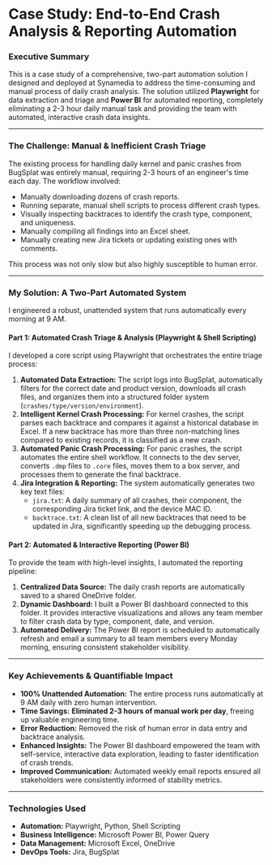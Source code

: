 # Case Study: End-to-End Crash Analysis & Reporting Automation

### Executive Summary

This is a case study of a comprehensive, two-part automation solution I designed and deployed at Synamedia to address the time-consuming and manual process of daily crash analysis. The solution utilized **Playwright** for data extraction and triage and **Power BI** for automated reporting, completely eliminating a 2-3 hour daily manual task and providing the team with automated, interactive crash data insights.

---

### The Challenge: Manual & Inefficient Crash Triage

The existing process for handling daily kernel and panic crashes from BugSplat was entirely manual, requiring 2-3 hours of an engineer's time each day. The workflow involved:
* Manually downloading dozens of crash reports.
* Running separate, manual shell scripts to process different crash types.
* Visually inspecting backtraces to identify the crash type, component, and uniqueness.
* Manually compiling all findings into an Excel sheet.
* Manually creating new Jira tickets or updating existing ones with comments.

This process was not only slow but also highly susceptible to human error.

---

### My Solution: A Two-Part Automated System

I engineered a robust, unattended system that runs automatically every morning at 9 AM.

#### Part 1: Automated Crash Triage & Analysis (Playwright & Shell Scripting)

I developed a core script using Playwright that orchestrates the entire triage process:
1.  **Automated Data Extraction:** The script logs into BugSplat, automatically filters for the correct date and product version, downloads all crash files, and organizes them into a structured folder system (`crashes/type/version/environment`).
2.  **Intelligent Kernel Crash Processing:** For kernel crashes, the script parses each backtrace and compares it against a historical database in Excel. If a new backtrace has more than three non-matching lines compared to existing records, it is classified as a new crash.
3.  **Automated Panic Crash Processing:** For panic crashes, the script automates the entire shell workflow. It connects to the dev server, converts `.dmp` files to `.core` files, moves them to a box server, and processes them to generate the final backtrace.
4.  **Jira Integration & Reporting:** The system automatically generates two key text files:
    * `jira.txt`: A daily summary of all crashes, their component, the corresponding Jira ticket link, and the device MAC ID.
    * `backtrace.txt`: A clean list of all new backtraces that need to be updated in Jira, significantly speeding up the debugging process.

#### Part 2: Automated & Interactive Reporting (Power BI)

To provide the team with high-level insights, I automated the reporting pipeline:
1.  **Centralized Data Source:** The daily crash reports are automatically saved to a shared OneDrive folder.
2.  **Dynamic Dashboard:** I built a Power BI dashboard connected to this folder. It provides interactive visualizations and allows any team member to filter crash data by type, component, date, and version.
3.  **Automated Delivery:** The Power BI report is scheduled to automatically refresh and email a summary to all team members every Monday morning, ensuring consistent stakeholder visibility.

---

### Key Achievements & Quantifiable Impact

* **100% Unattended Automation:** The entire process runs automatically at 9 AM daily with zero human intervention.
* **Time Savings:** **Eliminated 2-3 hours of manual work per day**, freeing up valuable engineering time.
* **Error Reduction:** Removed the risk of human error in data entry and backtrace analysis.
* **Enhanced Insights:** The Power BI dashboard empowered the team with self-service, interactive data exploration, leading to faster identification of crash trends.
* **Improved Communication:** Automated weekly email reports ensured all stakeholders were consistently informed of stability metrics.

---

### Technologies Used

* **Automation:** Playwright, Python, Shell Scripting
* **Business Intelligence:** Microsoft Power BI, Power Query
* **Data Management:** Microsoft Excel, OneDrive
* **DevOps Tools:** Jira, BugSplat

